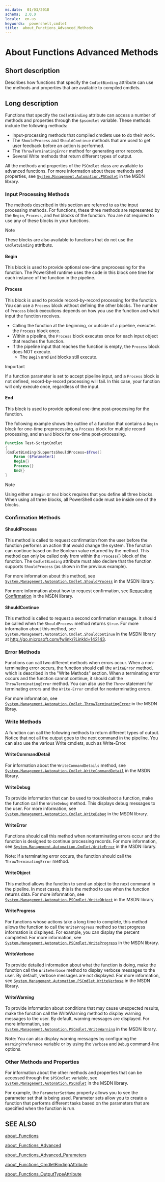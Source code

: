 ```yaml
---
ms.date:  01/03/2018
schema:  2.0.0
locale:  en-us
keywords:  powershell,cmdlet
title:  about_Functions_Advanced_Methods
---
```

# About Functions Advanced Methods

## Short description

Describes how functions that specify the `CmdletBinding` attribute can use the
methods and properties that are available to compiled cmdlets.

## Long description

Functions that specify the `CmdletBinding` attribute can access a number of
methods and properties through the `$pscmdlet` variable. These methods include
the following methods:

- Input-processing methods that compiled cmdlets use to do their work.
- The `ShouldProcess` and `ShouldContinue` methods that are used to get
  user feedback before an action is performed.
- The `ThrowTerminatingError` method for generating error records.
- Several Write methods that return different types of output.

All the methods and properties of the `PSCmdlet` class are available to
advanced functions. For more information about these methods and properties,
see [`System.Management.Automation.PSCmdlet`](https://go.microsoft.com/fwlink/?LinkId=142139) in the
MSDN library.

### Input Processing Methods

The methods described in this section are referred to as the input processing
methods. For functions, these three methods are represented by the `Begin`,
`Process`, and `End` blocks of the function. You are not required to use
any of these blocks in your functions.

> [!NOTE]
> These blocks are also available to functions that do not use the
> `CmdletBinding` attribute.

#### Begin

This block is used to provide optional one-time preprocessing for the
function. The PowerShell runtime uses the code in this block one time
for each instance of the function in the pipeline.

#### Process

This block is used to provide record-by-record processing for the function.
You can use a `Process` block without defining the other blocks. The number
of `Process` block executions depends on how you use the function and what
input the function receives.

- Calling the function at the beginning, or outside of a pipeline, executes
  the `Process` block once.
- Within a pipeline, the `Process` block executes once for each input
  object that reaches the function.
- If the pipeline input that reaches the function is empty, the `Process`
  block does NOT execute.
  - The `Begin` and `End` blocks still execute.

> [!IMPORTANT]
> If a function parameter is set to accept pipeline input, and a `Process`
> block is not defined, record-by-record processing will fail. In this case,
> your function will only execute once, regardless of the input.

#### End

This block is used to provide optional one-time post-processing for the
function.

The following example shows the outline of a function that contains a `Begin`
block for one-time preprocessing, a `Process` block for multiple record
processing, and an `End` block for one-time post-processing.

```powershell
Function Test-ScriptCmdlet
{
[CmdletBinding(SupportsShouldProcess=$True)]
    Param ($Parameter1)
    Begin{}
    Process{}
    End{}
}
```

> [!NOTE]
> Using either a `Begin` or `End` block requires that you define all three
> blocks. When using all three blocks, all PowerShell code must be inside
> one of the blocks.

### Confirmation Methods

#### ShouldProcess

This method is called to request confirmation from the user before the
function performs an action that would change the system. The function can
continue based on the Boolean value returned by the method. This method can
only be called only from within the `Process{}` block of the function. The
`CmdletBinding` attribute must also declare that the function supports
`ShouldProcess` (as shown in the previous example).

For more information about this method, see
[`System.Management.Automation.Cmdlet.ShouldProcess`](https://go.microsoft.com/fwlink/?LinkId=142142)
in the MSDN library.

For more information about how to request confirmation, see
[Requesting Confirmation](https://go.microsoft.com/fwlink/?LinkID=136658)
in the MSDN library.

#### ShouldContinue

This method is called to request a second confirmation message. It should be
called when the `ShouldProcess` method returns `$true`. For more information
about this method, see `System.Management.Automation.Cmdlet.ShouldContinue` in
the MSDN library at http://go.microsoft.com/fwlink/?LinkId=142143.

### Error Methods

Functions can call two different methods when errors occur. When a
non-terminating error occurs, the function should call the `WriteError` method,
which is described in the "Write Methods" section. When a terminating error
occurs and the function cannot continue, it should call the
`ThrowTerminatingError` method. You can also use the `Throw` statement for
terminating errors and the `Write-Error` cmdlet for nonterminating errors.

For more information, see
[`System.Management.Automation.Cmdlet.ThrowTerminatingError`](https://go.microsoft.com/fwlink/?LinkId=142144)
in the MSDN libray.

### Write Methods

A function can call the following methods to return different types of output.
Notice that not all the output goes to the next command in the pipeline. You
can also use the various Write cmdlets, such as Write-Error.

#### WriteCommandDetail

For information about the `WriteCommandDetails` method, see
[`System.Management.Automation.Cmdlet.WriteCommandDetail`](https://go.microsoft.com/fwlink/?LinkId=142155)
in the MSDN library.

#### WriteDebug

To provide information that can be used to troubleshoot a function, make the
function call the `WriteDebug` method. This displays debug messages to the
user. For more information, see
[`System.Management.Automation.Cmdlet.WriteDebug`](https://go.microsoft.com/fwlink/?LinkId=142156)
in the MSDN library.

#### WriteError

Functions should call this method when nonterminating errors occur and the
function is designed to continue processing records. For more information, see
[`System.Management.Automation.Cmdlet.WriteError`](https://go.microsoft.com/fwlink/?LinkId=142157)
in the MSDN library.

Note: If a terminating error occurs, the function should call the
`ThrowTerminatingError` method.

#### WriteObject

This method allows the function to send an object to the next command in the
pipeline. In most cases, this is the method to use when the function returns
data. For more information, see
[`System.Management.Automation.PSCmdlet.WriteObject`](https://go.microsoft.com/fwlink/?LinkId=142158)
in the MSDN library.

#### WriteProgress

For functions whose actions take a long time to complete, this method allows
the function to call the `WriteProgress` method so that progress information
is displayed. For example, you can display the percent completed. For more
information, see [`System.Management.Automation.PSCmdlet.WriteProgress`](https://go.microsoft.com/fwlink/?LinkId=142160)
in the MSDN library.

#### WriteVerbose

To provide detailed information about what the function is doing, make the
function call the `WriteVerbose` method to display verbose messages to the
user. By default, verbose messages are not displayed. For more information,
see
[`System.Management.Automation.PSCmdlet.WriteVerbose`](https://go.microsoft.com/fwlink/?LinkId=142162)
in the MSDN library.

#### WriteWarning

To provide information about conditions that may cause unexpected results,
make the function call the WriteWarning method to display warning messages to
the user. By default, warning messages are displayed. For more information,
see [`System.Management.Automation.PSCmdlet.WriteWarning`](https://go.microsoft.com/fwlink/?LinkId=142164)
in the MSDN library.

Note: You can also display warning messages by configuring the
`WarningPreference` variable or by using the `Verbose` and `Debug`
command-line options.

### Other Methods and Properties

For information about the other methods and properties that can be
accessed through the `$PSCmdlet` variable, see
[`System.Management.Automation.PSCmdlet`](https://go.microsoft.com/fwlink/?LinkId=142139)
in the MSDN library.

For example, the `ParameterSetName` property allows you to see the parameter
set that is being used. Parameter sets allow you to create a function that
performs different tasks based on the parameters that are specified when the
function is run.

## SEE ALSO

[about_Functions](about_Functions.md)

[about_Functions_Advanced](about_Functions_Advanced.md)

[about_Functions_Advanced_Parameters](about_Functions_Advanced_Parameters.md)

[about_Functions_CmdletBindingAttribute](about_Functions_CmdletBindingAttribute.md)

[about_Functions_OutputTypeAttribute](about_Functions_OutputTypeAttribute.md)